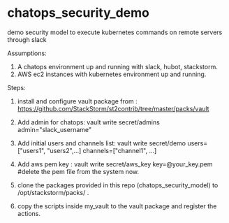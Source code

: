 # chatops_security_demo
demo security model to execute kubernetes commands on remote servers through slack

Assumptions: 
  1. A chatops environment up and running with slack, hubot, stackstorm. 
  2. AWS ec2 instances with kubernetes environment up and running.

Steps: 
  1. install and configure vault package from : https://github.com/StackStorm/st2contrib/tree/master/packs/vault
  
  2. Add admin for chatops:
        vault write secret/admins admin="slack_username"
  
  3. Add initial users and channels list:
        vault write secret/demo users=["users1", "users2",...] channels=["channel1", ...]
  
  4. Add aws pem key :
        vault write secret/aws_key key=@your_key.pem
        #delete the pem file from the system now.
 
  5. clone the packages provided in this repo (chatops_security_model) to /opt/stackstorm/packs/ .

  6. copy the scripts inside my_vault to the vault package and register the actions.
